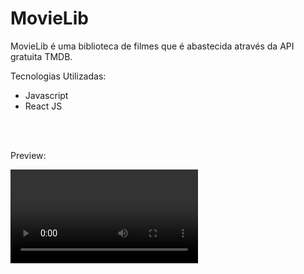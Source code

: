 # MovieLib
<p> MovieLib é uma biblioteca de filmes que é abastecida através da API gratuita TMDB.</p>
<p>Tecnologias Utilizadas:</p>
<ul>
  <li>Javascript</li>
  <li>React JS</li>
</ul>
<br><br>

<p>Preview:</p>
<video src="[https://www.youtube.com/watch?v=9MxsA4KHBRg&list=RDMMELo_xVFCiJg](https://www.youtube.com/watch?v=WfZdwzTyrCs)"></video>
